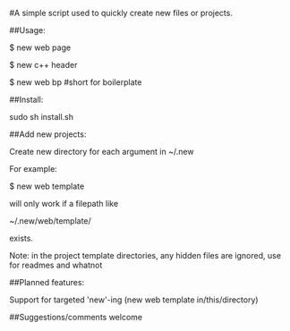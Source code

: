 #A simple script used to quickly create new files or projects.

##Usage: 

$ new web page

$ new c++ header

$ new web bp #short for boilerplate


##Install: 

sudo sh install.sh

##Add new projects: 

Create new directory for each argument in ~/.new

For example: 

$ new web template

will only work if a filepath like 

~/.new/web/template/<bunch of files you want copied>

exists.

Note: in the project template directories, any hidden files are ignored, use for readmes and whatnot


##Planned features:

Support for targeted 'new'-ing (new web template in/this/directory)

##Suggestions/comments welcome
